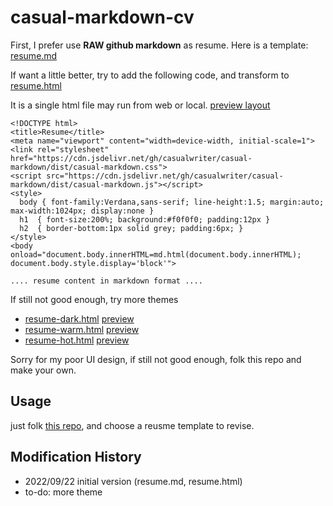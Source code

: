 # casual-markdown-cv

First, I prefer use **RAW github markdown** as resume. Here is a template: [resume.md](resume.md)

If want a little better, try to add the following code, and transform to [resume.html](resume.html)

It is a single html file may run from web or local. [preview layout](https://raw.githack.com/casualwriter/casual-markdown-cv/main/resume.html)

```
<!DOCTYPE html>
<title>Resume</title>
<meta name="viewport" content="width=device-width, initial-scale=1">
<link rel="stylesheet" href="https://cdn.jsdelivr.net/gh/casualwriter/casual-markdown/dist/casual-markdown.css">
<script src="https://cdn.jsdelivr.net/gh/casualwriter/casual-markdown/dist/casual-markdown.js"></script>
<style>  
  body { font-family:Verdana,sans-serif; line-height:1.5; margin:auto; max-width:1024px; display:none }
  h1  { font-size:200%; background:#f0f0f0; padding:12px }
  h2  { border-bottom:1px solid grey; padding:6px; }
</style>
<body onload="document.body.innerHTML=md.html(document.body.innerHTML); document.body.style.display='block'">

.... resume content in markdown format ....

```

If still not good enough, try more themes

* [resume-dark.html]() [preview]()
* [resume-warm.html]() [preview]()
* [resume-hot.html]() [preview]()

Sorry for my poor UI design, if still not good enough, folk this repo and make your own.

## Usage

just folk [this repo](https://github.com/casualwriter/casual-markdown-cv), and choose a reusme template to revise.


## Modification History

* 2022/09/22 initial version (resume.md, resume.html)
* to-do: more theme



